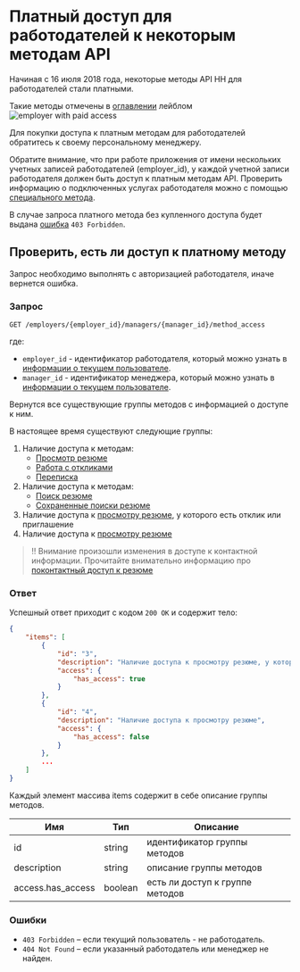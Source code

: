 # Платный доступ для работодателей к некоторым методам API

Начиная с 16 июля 2018 года, некоторые методы API HH для работодателей стали платными.

Такие методы отмечены в [оглавлении](../README.md#headhunter-api) лейблом 
<img src="http://hhru.github.io/api/badges/emp_paid.png" alt="employer with paid access" /> 

Для покупки доступа к платным методам для работодателей обратитесь к своему персональному менеджеру. 

Обратите внимание, что при работе приложения от имени нескольких учетных записей работодателей (employer_id), у каждой учетной записи работодателя должен быть доступ к платным методам API. 
Проверить информацию о подключенных услугах работодателя можно с помощью [специального метода](employer_services.md#payable-api-actions).

В случае запроса платного метода без купленного доступа будет выдана [ошибка](errors.md#employer_payable_methods) `403 Forbidden`.

## Проверить, есть ли доступ к платному методу

Запрос необходимо выполнять с авторизацией работодателя, иначе вернется ошибка.

### Запрос

```
GET /employers/{employer_id}/managers/{manager_id}/method_access
```

где: 
* `employer_id` - идентификатор работодателя, который можно узнать в [информации о текущем пользователе](../me.md#employer-info).
* `manager_id` - идентификатор менеджера, который можно узнать в [информации о текущем пользователе](../me.md#manager-info).

Вернутся все существующие группы методов с информацией о доступе к ним.

В настоящее время существуют следующие группы:
1. Наличие доступа к методам:
    * [Просмотр резюме](docs/resumes.md#item)
    * [Работа с откликами](docs/employer_negotiations.md)
    * [Переписка](docs/employer_negotiations.md#get-messages)
2. Наличие доступа к методам:
    * [Поиск резюме](docs/resumes_search.md)
    * [Cохраненные поиски резюме](docs/resumes_saved_searches.md)
3. Наличие доступа к [просмотру резюме](docs/resumes.md#item), у которого есть отклик или приглашение
4. Наличие доступа к [просмотру резюме](docs/resumes.md#item)

>!! Внимание произошли изменения в доступе к контактной информации. Прочитайте внимательно информацию про [поконтактный доступ к резюме](payable/resume.md)

### Ответ

Успешный ответ приходит с кодом `200 OK` и содержит тело:

```json
{
    "items": [
        {
            "id": "3",
            "description": "Наличие доступа к просмотру резюме, у которого есть отклик или приглашение",
            "access": {
                "has_access": true
            }
        },
        {
            "id": "4",
            "description": "Наличие доступа к просмотру резюме",
            "access": {
                "has_access": false
            }
        },
        ...
    ]
}
```

Каждый элемент массива items содержит в себе описание группы методов.

Имя | Тип | Описание
--- | --- | --------
id | string | идентификатор группы методов
description | string | описание группы методов
access.has_access | boolean | есть ли доступ к группе методов

### Ошибки

* `403 Forbidden` – если текущий пользователь - не работодатель.
* `404 Not Found` – если указанный работодатель или менеджер не найден.
